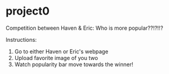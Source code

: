 # project0

Competition between Haven & Eric: Who is more popular??!?!!?

Instructions:
1. Go to either Haven or Eric's webpage
2. Upload favorite image of you two
3. Watch popularity bar move towards the winner!
